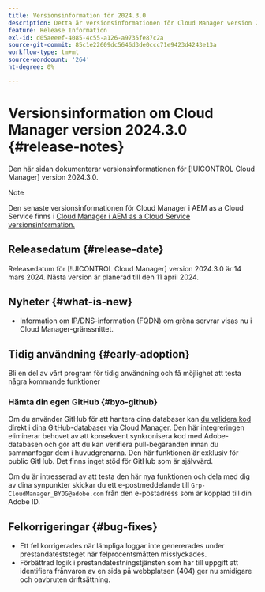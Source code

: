 ```yaml
---
title: Versionsinformation för 2024.3.0
description: Detta är versionsinformationen för Cloud Manager version 2024.3.0.
feature: Release Information
exl-id: d05aeeef-4085-4c55-a126-a9735fe87c2a
source-git-commit: 85c1e22609dc5646d3de0ccc71e9423d4243e13a
workflow-type: tm+mt
source-wordcount: '264'
ht-degree: 0%

---
```



# Versionsinformation om Cloud Manager version 2024.3.0 {#release-notes}

Den här sidan dokumenterar versionsinformationen för [!UICONTROL Cloud Manager] version 2024.3.0.

>[!NOTE]
>
>Den senaste versionsinformationen för Cloud Manager i AEM as a Cloud Service finns i [Cloud Manager i AEM as a Cloud Service versionsinformation.](https://experienceleague.adobe.com/docs/experience-manager-cloud-service/content/implementing/using-cloud-manager/release-notes-cloud-manager/release-notes-cm-current.html)

## Releasedatum {#release-date}

Releasedatum för [!UICONTROL Cloud Manager] version 2024.3.0 är 14 mars 2024. Nästa version är planerad till den 11 april 2024.

## Nyheter {#what-is-new}

* Information om IP/DNS-information (FQDN) om gröna servrar visas nu i Cloud Manager-gränssnittet.

## Tidig användning {#early-adoption}

Bli en del av vårt program för tidig användning och få möjlighet att testa några kommande funktioner

### Hämta din egen GitHub {#byo-github}

Om du använder GitHub för att hantera dina databaser kan [du validera kod direkt i dina GitHub-databaser via Cloud Manager.](/help/managing-code/private-repositories.md) Den här integreringen eliminerar behovet av att konsekvent synkronisera kod med Adobe-databasen och gör att du kan verifiera pull-begäranden innan du sammanfogar dem i huvudgrenarna. Den här funktionen är exklusiv för public GitHub. Det finns inget stöd för GitHub som är självvärd.

Om du är intresserad av att testa den här nya funktionen och dela med dig av dina synpunkter skickar du ett e-postmeddelande till `Grp-CloudManager_BYOG@adobe.com` från den e-postadress som är kopplad till din Adobe ID.

## Felkorrigeringar {#bug-fixes}

* Ett fel korrigerades när lämpliga loggar inte genererades under prestandateststeget när felprocentsmåtten misslyckades.
* Förbättrad logik i prestandatestningstjänsten som har till uppgift att identifiera frånvaron av en sida på webbplatsen (404) ger nu smidigare och oavbruten driftsättning.
